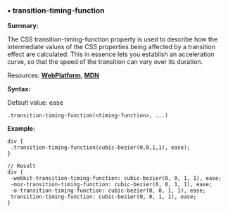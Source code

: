 ### <a name="transition-timing-function"></a> &#8226; transition-timing-function
**Summary:**

The CSS transition-timing-function property is used to describe how the intermediate values of the CSS properties being affected by a transition effect are calculated. This in essence lets you establish an acceleration curve, so that the speed of the transition can vary over its duration.

Resources: **[WebPlatform](http://docs.webplatform.org/wiki/css/properties/transition-timing-function)**, **[MDN](https://developer.mozilla.org/en-US/docs/Web/CSS/transition-timing-function)**

**Syntax:**
  
  Default value: ease

    .transition-timing-function(<timing-function>, ...)

**Example:**

    div {
     .transition-timing-function(cubic-bezier(0,0,1,1), ease);
    }
    
    // Result
    div {
     -webkit-transition-timing-function: cubic-bezier(0, 0, 1, 1), ease;
     -moz-transition-timing-function: cubic-bezier(0, 0, 1, 1), ease;
     -o-transition-timing-function: cubic-bezier(0, 0, 1, 1), ease;
     transition-timing-function: cubic-bezier(0, 0, 1, 1), ease;
    }

